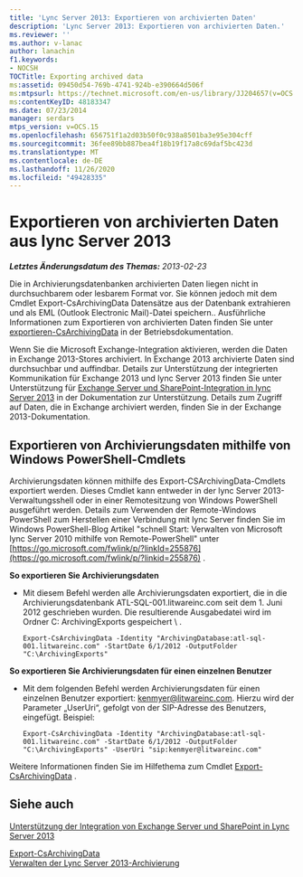 ```yaml
---
title: 'Lync Server 2013: Exportieren von archivierten Daten'
description: 'Lync Server 2013: Exportieren von archivierten Daten.'
ms.reviewer: ''
ms.author: v-lanac
author: lanachin
f1.keywords:
- NOCSH
TOCTitle: Exporting archived data
ms:assetid: 09450d54-769b-4741-924b-e390664d506f
ms:mtpsurl: https://technet.microsoft.com/en-us/library/JJ204657(v=OCS.15)
ms:contentKeyID: 48183347
ms.date: 07/23/2014
manager: serdars
mtps_version: v=OCS.15
ms.openlocfilehash: 656751f1a2d03b50f0c938a8501ba3e95e304cff
ms.sourcegitcommit: 36fee89bb887bea4f18b19f17a8c69daf5bc423d
ms.translationtype: MT
ms.contentlocale: de-DE
ms.lasthandoff: 11/26/2020
ms.locfileid: "49428335"
---
```

# <a name="exporting-archived-data-from-lync-server-2013"></a>Exportieren von archivierten Daten aus lync Server 2013

<div data-xmlns="http://www.w3.org/1999/xhtml">

<div class="topic" data-xmlns="http://www.w3.org/1999/xhtml" data-msxsl="urn:schemas-microsoft-com:xslt" data-cs="https://msdn.microsoft.com/">

<div data-asp="https://msdn2.microsoft.com/asp">



</div>

<div id="mainSection">

<div id="mainBody">

<span> </span>

_**Letztes Änderungsdatum des Themas:** 2013-02-23_

Die in Archivierungsdatenbanken archivierten Daten liegen nicht in durchsuchbarem oder lesbarem Format vor. Sie können jedoch mit dem Cmdlet Export-CsArchivingData Datensätze aus der Datenbank extrahieren und als EML (Outlook Electronic Mail)-Datei speichern.. Ausführliche Informationen zum Exportieren von archivierten Daten finden Sie unter [exportieren-CsArchivingData](https://docs.microsoft.com/powershell/module/skype/Export-CsArchivingData) in der Betriebsdokumentation.

Wenn Sie die Microsoft Exchange-Integration aktivieren, werden die Daten in Exchange 2013-Stores archiviert. In Exchange 2013 archivierte Daten sind durchsuchbar und auffindbar. Details zur Unterstützung der integrierten Kommunikation für Exchange 2013 und lync Server 2013 finden Sie unter Unterstützung für [Exchange Server und SharePoint-Integration in lync Server 2013](lync-server-2013-exchange-and-sharepoint-integration-support.md) in der Dokumentation zur Unterstützung. Details zum Zugriff auf Daten, die in Exchange archiviert werden, finden Sie in der Exchange 2013-Dokumentation.

<div>

## <a name="exporting-archiving-data-by-using-windows-powershell-cmdlets"></a>Exportieren von Archivierungsdaten mithilfe von Windows PowerShell-Cmdlets

Archivierungsdaten können mithilfe des Export-CSArchivingData-Cmdlets exportiert werden. Dieses Cmdlet kann entweder in der lync Server 2013-Verwaltungsshell oder in einer Remotesitzung von Windows PowerShell ausgeführt werden. Details zum Verwenden der Remote-Windows PowerShell zum Herstellen einer Verbindung mit lync Server finden Sie im Windows PowerShell-Blog Artikel "schnell Start: Verwalten von Microsoft lync Server 2010 mithilfe von Remote-PowerShell" unter [https://go.microsoft.com/fwlink/p/?linkId=255876](https://go.microsoft.com/fwlink/p/?linkid=255876) .

**So exportieren Sie Archivierungsdaten**

  - Mit diesem Befehl werden alle Archivierungsdaten exportiert, die in die Archivierungsdatenbank ATL-SQL-001.litwareinc.com seit dem 1. Juni 2012 geschrieben wurden. Die resultierende Ausgabedatei wird im Ordner C: ArchivingExports gespeichert \\ .
    
        Export-CsArchivingData -Identity "ArchivingDatabase:atl-sql-001.litwareinc.com" -StartDate 6/1/2012 -OutputFolder "C:\ArchivingExports"

**So exportieren Sie Archivierungsdaten für einen einzelnen Benutzer**

  - Mit dem folgenden Befehl werden Archivierungsdaten für einen einzelnen Benutzer exportiert: kenmyer@litwareinc.com. Hierzu wird der Parameter „UserUri“, gefolgt von der SIP-Adresse des Benutzers, eingefügt. Beispiel:
    
        Export-CsArchivingData -Identity "ArchivingDatabase:atl-sql-001.litwareinc.com" -StartDate 6/1/2012 -OutputFolder "C:\ArchivingExports" -UserUri "sip:kenmyer@litwareinc.com"

Weitere Informationen finden Sie im Hilfethema zum Cmdlet [Export-CsArchivingData](https://docs.microsoft.com/powershell/module/skype/Export-CsArchivingData) .

</div>

<div>

## <a name="see-also"></a>Siehe auch


[Unterstützung der Integration von Exchange Server und SharePoint in Lync Server 2013](lync-server-2013-exchange-and-sharepoint-integration-support.md)  


[Export-CsArchivingData](https://docs.microsoft.com/powershell/module/skype/Export-CsArchivingData)  
[Verwalten der Lync Server 2013-Archivierung](lync-server-2013-managing-archiving.md)  
  

</div>

</div>

<span> </span>

</div>

</div>

</div>

